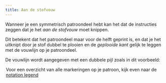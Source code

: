 ```yaml
---
title: Aan de stofvouw
---
```


Wanneer je een symmetrisch patroondeel hebt kan het dat de instructies zeggen dat je het *aan de stofvouw* moet knippen.

Dit betekent dat het patroondeel maar voor de helft geprint is, en dat je het uitknipt door je stof dubbel te plooien en de _geplooide kant_ gelijk te leggen met de vouwlijn op je patroondeel.

De vouwlijn wordt aangegeven met een dubbele pijl zoals in dit voorbeeld:

<Legend part="cutonfold" caption="A cut-on-fold indicator" >

<Tip>

Voor een overzicht van alle markeringen op je patroon, 
kijk even naar de [notation legend](/docs/about/patterns/notation/)

</Tip>
